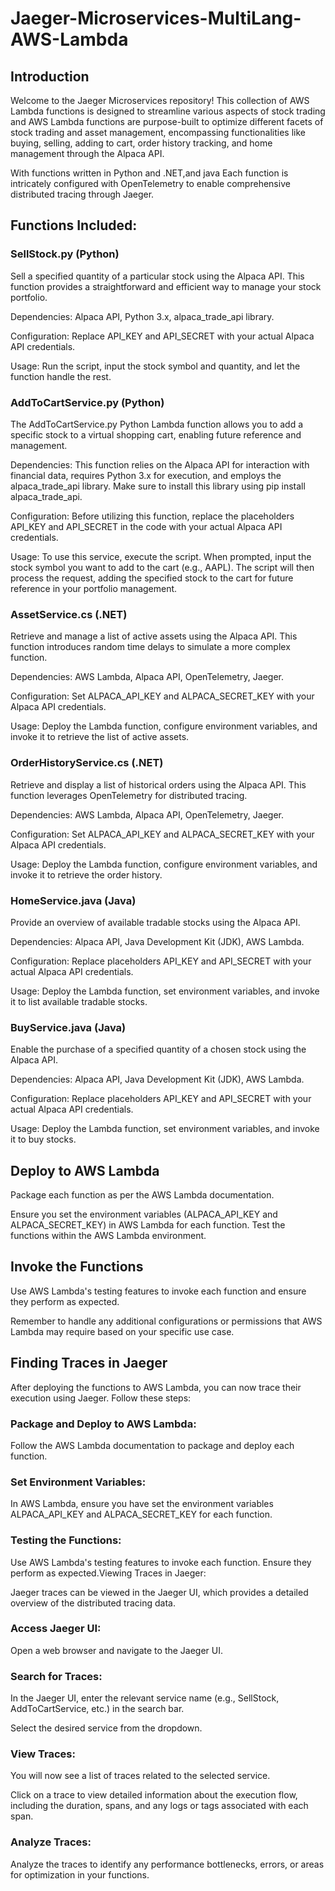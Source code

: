 # Jaeger-Microservices-MultiLang-AWS-Lambda

## Introduction

Welcome to the Jaeger Microservices repository! This collection of AWS Lambda functions is designed to streamline various aspects of stock trading and AWS Lambda functions are purpose-built to optimize different facets of stock trading and asset management, encompassing functionalities like buying, selling, adding to cart, order history tracking, and home management through the Alpaca API.

With functions written in Python and .NET,and java  Each function is intricately configured with OpenTelemetry to enable comprehensive distributed tracing through Jaeger.

## Functions Included:

### SellStock.py (Python)

Sell a specified quantity of a particular stock using the Alpaca API. This function provides a straightforward and efficient way to manage your stock portfolio.

Dependencies: Alpaca API, Python 3.x, alpaca_trade_api library.

Configuration: Replace API_KEY and API_SECRET with your actual Alpaca API credentials.

Usage: Run the script, input the stock symbol and quantity, and let the function handle the rest.

### AddToCartService.py (Python)

The AddToCartService.py Python Lambda function allows you to add a specific stock to a virtual shopping cart, enabling future reference and management.

Dependencies: This function relies on the Alpaca API for interaction with financial data, requires Python 3.x for execution, and employs the alpaca_trade_api library. Make sure to install this library using pip install alpaca_trade_api.

Configuration: Before utilizing this function, replace the placeholders API_KEY and API_SECRET in the code with your actual Alpaca API credentials.

Usage: To use this service, execute the script. When prompted, input the stock symbol you want to add to the cart (e.g., AAPL). The script will then process the request, adding the specified stock to the cart for future reference in your portfolio management.


### AssetService.cs (.NET)

Retrieve and manage a list of active assets using the Alpaca API. This function introduces random time delays to simulate a more complex function.

Dependencies: AWS Lambda, Alpaca API, OpenTelemetry, Jaeger.

Configuration: Set ALPACA_API_KEY and ALPACA_SECRET_KEY with your Alpaca API credentials.

Usage: Deploy the Lambda function, configure environment variables, and invoke it to retrieve the list of active assets.

### OrderHistoryService.cs (.NET)

Retrieve and display a list of historical orders using the Alpaca API. This function leverages OpenTelemetry for distributed tracing.

Dependencies: AWS Lambda, Alpaca API, OpenTelemetry, Jaeger.

Configuration: Set ALPACA_API_KEY and ALPACA_SECRET_KEY with your Alpaca API credentials.

Usage: Deploy the Lambda function, configure environment variables, and invoke it to retrieve the order history.

### HomeService.java (Java)

Provide an overview of available tradable stocks using the Alpaca API.

Dependencies: Alpaca API, Java Development Kit (JDK), AWS Lambda.

Configuration: Replace placeholders API_KEY and API_SECRET with your actual Alpaca API credentials.

Usage: Deploy the Lambda function, set environment variables, and invoke it to list available tradable stocks.

### BuyService.java (Java)

Enable the purchase of a specified quantity of a chosen stock using the Alpaca API.

Dependencies: Alpaca API, Java Development Kit (JDK), AWS Lambda.

Configuration: Replace placeholders API_KEY and API_SECRET with your actual Alpaca API credentials.

Usage: Deploy the Lambda function, set environment variables, and invoke it to buy stocks.

## Deploy to AWS Lambda

Package each function as per the AWS Lambda documentation.

Ensure you set the environment variables (ALPACA_API_KEY and ALPACA_SECRET_KEY) in AWS Lambda for each function.
Test the functions within the AWS Lambda environment.

## Invoke the Functions

Use AWS Lambda's testing features to invoke each function and ensure they perform as expected.

Remember to handle any additional configurations or permissions that AWS Lambda may require based on your specific use case.


## Finding Traces in Jaeger

After deploying the functions to AWS Lambda, you can now trace their execution using Jaeger. Follow these steps:

### Package and Deploy to AWS Lambda:

Follow the AWS Lambda documentation to package and deploy each function. 

### Set Environment Variables:

In AWS Lambda, ensure you have set the environment variables ALPACA_API_KEY and ALPACA_SECRET_KEY for each function.

### Testing the Functions:

Use AWS Lambda's testing features to invoke each function. Ensure they perform as expected.Viewing Traces in Jaeger:

Jaeger traces can be viewed in the Jaeger UI, which provides a detailed overview of the distributed tracing data.

### Access Jaeger UI:

Open a web browser and navigate to the Jaeger UI.

### Search for Traces:

In the Jaeger UI, enter the relevant service name (e.g., SellStock, AddToCartService, etc.) in the search bar.

Select the desired service from the dropdown.

### View Traces:

You will now see a list of traces related to the selected service.

Click on a trace to view detailed information about the execution flow, including the duration, spans, and any logs or tags associated with each span.

### Analyze Traces:

Analyze the traces to identify any performance bottlenecks, errors, or areas for optimization in your functions.










